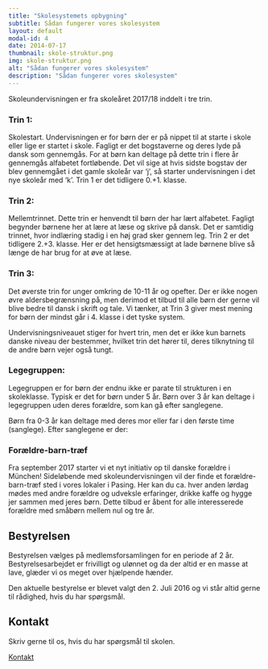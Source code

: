 ```yaml
---
title: "Skolesystemets opbygning"
subtitle: Sådan fungerer vores skolesystem
layout: default
modal-id: 4
date: 2014-07-17
thumbnail: skole-struktur.png
img: skole-struktur.png
alt: "Sådan fungerer vores skolesystem"
description: "Sådan fungerer vores skolesystem"
---
```

 

Skoleundervisningen er fra skoleåret 2017/18 inddelt i tre trin.

 

### Trin 1: 

Skolestart. Undervisningen er for børn der er på nippet til at starte i skole eller lige er startet i skole. Fagligt er det bogstaverne og deres lyde på dansk som gennemgås. For at børn kan deltage på dette trin i flere år gennemgås alfabetet fortløbende. Det vil sige at hvis sidste bogstav der blev gennemgået i det gamle skoleår var ‘j’, så starter undervisningen i det nye skoleår med ‘k’. Trin 1 er det tidligere 0.+1. klasse.

 

### Trin 2: 

Mellemtrinnet. Dette trin er henvendt til børn der har lært alfabetet. Fagligt begynder børnene her at lære at læse og skrive på dansk. Det er samtidig trinnet, hvor indlæring stadig i en høj grad sker gennem leg. Trin 2 er det tidligere 2.+3. klasse. Her er det hensigtsmæssigt at lade børnene blive så længe de har brug for at øve at læse.

 

### Trin 3: 

Det øverste trin for unger omkring de 10-11 år og opefter. Der er ikke nogen øvre aldersbegrænsning på, men derimod et tilbud til alle børn der gerne vil blive bedre til dansk i skrift og tale. Vi tænker, at Trin 3 giver mest mening for børn der mindst går i 4. klasse i det tyske system.

 

Undervisningsniveauet stiger for hvert trin, men det er ikke kun barnets danske niveau der bestemmer, hvilket trin det hører til, deres tilknytning til de andre børn vejer også tungt. 

 

### Legegruppen:

Legegruppen er for børn der endnu ikke er parate til strukturen i en skoleklasse. Typisk er det for børn under 5 år. Børn over 3 år kan deltage i legegruppen uden deres forældre, som kan gå efter sanglegene.

 

Børn fra 0-3 år kan deltage med deres mor eller far i den første time (sanglege). Efter sanglegene er der:

### Forældre-barn-træf

Fra september 2017 starter vi et nyt initiativ op til danske forældre i München! Sideløbende med skoleundervisningen vil der finde et forældre-barn-træf sted i vores lokaler i Pasing.
Her kan du ca. hver anden lørdag mødes med andre forældre og udveksle erfaringer, drikke kaffe og hygge jer sammen med jeres børn. Dette tilbud er åbent for alle interesserede forældre med småbørn mellem nul og tre år.
 

 

## Bestyrelsen

 

Bestyrelsen vælges på medlemsforsamlingen for en periode af 2 år. Bestyrelsesarbejdet er frivilligt og ulønnet og da der altid er en masse at lave, glæder vi os meget over hjælpende hænder. 

Den aktuelle bestyrelse er blevet valgt den 2. Juli 2016 og vi står altid gerne til rådighed, hvis du har spørgsmål.

 

## Kontakt

Skriv gerne til os, hvis du har spørgsmål til skolen.

<a href="#contact" type="button" class="btn btn-xl page-scroll" data-dismiss="modal">Kontakt</a>


